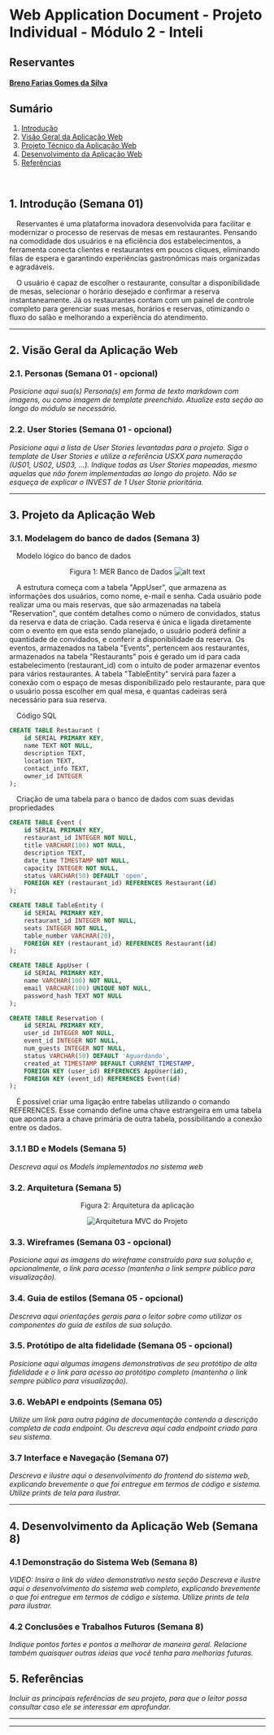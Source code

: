 # Web Application Document - Projeto Individual - Módulo 2 - Inteli

## Reservantes

#### [Breno Farias Gomes da Silva](https://www.linkedin.com/in/brenofgsilva/)

## Sumário

1. [Introdução](#c1)
2. [Visão Geral da Aplicação Web](#c2)
3. [Projeto Técnico da Aplicação Web](#c3)
4. [Desenvolvimento da Aplicação Web](#c4)
5. [Referências](#c5)

<br>

## <a name="c1"></a>1. Introdução (Semana 01)

&emsp;Reservantes é uma plataforma inovadora desenvolvida para facilitar e modernizar o processo de reservas de mesas em restaurantes. Pensando na comodidade dos usuários e na eficiência dos estabelecimentos, a ferramenta conecta clientes e restaurantes em poucos cliques, eliminando filas de espera e garantindo experiências gastronômicas mais organizadas e agradáveis.

&emsp;O usuário é capaz de escolher o restaurante, consultar a disponibilidade de mesas, selecionar o horário desejado e confirmar a reserva instantaneamente. Já os restaurantes contam com um painel de controle completo para gerenciar suas mesas, horários e reservas, otimizando o fluxo do salão e melhorando a experiência do atendimento.

---

## <a name="c2"></a>2. Visão Geral da Aplicação Web

### 2.1. Personas (Semana 01 - opcional)

_Posicione aqui sua(s) Persona(s) em forma de texto markdown com imagens, ou como imagem de template preenchido. Atualize esta seção ao longo do módulo se necessário._

### 2.2. User Stories (Semana 01 - opcional)

_Posicione aqui a lista de User Stories levantadas para o projeto. Siga o template de User Stories e utilize a referência USXX para numeração (US01, US02, US03, ...). Indique todas as User Stories mapeadas, mesmo aquelas que não forem implementadas ao longo do projeto. Não se esqueça de explicar o INVEST de 1 User Storie prioritária._

---

## <a name="c3"></a>3. Projeto da Aplicação Web

### 3.1. Modelagem do banco de dados (Semana 3)

&emsp;Modelo lógico do banco de dados<br>

<div style ="text-align: center">

Figura 1: MER Banco de Dados
![alt text](assets/DBdiagram.png)

</div>

&emsp;A estrutura começa com a tabela "AppUser", que armazena as informações dos usuários, como nome, e-mail e senha. Cada usuário pode realizar uma ou mais reservas, que são armazenadas na tabela "Reservation", que contém detalhes como o número de convidados, status da reserva e data de criação. Cada reserva é única e ligada diretamente com o evento em que esta sendo planejado, o usuário poderá definir a quantidade de convidados, e conferir a disponibilidade da reserva. Os eventos, armazenados na tabela "Events", pertencem aos restaurantes, armazenados na tabela "Restaurants" pois é gerado um id para cada estabelecimento (restaurant_id) com o intuito de poder armazenar eventos para vários restaurantes. A tabela "TableEntity" servirá para fazer a conexão com o espaço de mesas disponibilizado pelo restaurante, para que o usuário possa escolher em qual mesa, e quantas cadeiras será necessário para sua reserva.

&emsp;Código SQL

```sql
CREATE TABLE Restaurant (
    id SERIAL PRIMARY KEY,
    name TEXT NOT NULL,
    description TEXT,
    location TEXT,
    contact_info TEXT,
    owner_id INTEGER
);

```

&emsp;Criação de uma tabela para o banco de dados com suas devidas propriedades

```sql
CREATE TABLE Event (
    id SERIAL PRIMARY KEY,
    restaurant_id INTEGER NOT NULL,
    title VARCHAR(100) NOT NULL,
    description TEXT,
    date_time TIMESTAMP NOT NULL,
    capacity INTEGER NOT NULL,
    status VARCHAR(50) DEFAULT 'open',
    FOREIGN KEY (restaurant_id) REFERENCES Restaurant(id)
);

CREATE TABLE TableEntity (
    id SERIAL PRIMARY KEY,
    restaurant_id INTEGER NOT NULL,
    seats INTEGER NOT NULL,
    table_number VARCHAR(20),
    FOREIGN KEY (restaurant_id) REFERENCES Restaurant(id)
);

CREATE TABLE AppUser (
    id SERIAL PRIMARY KEY,
    name VARCHAR(100) NOT NULL,
    email VARCHAR(100) UNIQUE NOT NULL,
    password_hash TEXT NOT NULL
);

CREATE TABLE Reservation (
    id SERIAL PRIMARY KEY,
    user_id INTEGER NOT NULL,
    event_id INTEGER NOT NULL,
    num_guests INTEGER NOT NULL,
    status VARCHAR(50) DEFAULT 'Aguardando',
    created_at TIMESTAMP DEFAULT CURRENT_TIMESTAMP,
    FOREIGN KEY (user_id) REFERENCES AppUser(id),
    FOREIGN KEY (event_id) REFERENCES Event(id)
);
```

&emsp;É possível criar uma ligação entre tabelas utilizando o comando REFERENCES. Esse comando define uma chave estrangeira em uma tabela que aponta para a chave primária de outra tabela, possibilitando a conexão entre os dados.

### 3.1.1 BD e Models (Semana 5)

_Descreva aqui os Models implementados no sistema web_

### 3.2. Arquitetura (Semana 5)

<div style ="text-align: center">

Figura 2: Arquitetura da aplicação

![Arquitetura MVC do Projeto](./assets/assetsWAD/arqMVC.png)


</div>

### 3.3. Wireframes (Semana 03 - opcional)

_Posicione aqui as imagens do wireframe construído para sua solução e, opcionalmente, o link para acesso (mantenha o link sempre público para visualização)._

### 3.4. Guia de estilos (Semana 05 - opcional)

_Descreva aqui orientações gerais para o leitor sobre como utilizar os componentes do guia de estilos de sua solução._

### 3.5. Protótipo de alta fidelidade (Semana 05 - opcional)

_Posicione aqui algumas imagens demonstrativas de seu protótipo de alta fidelidade e o link para acesso ao protótipo completo (mantenha o link sempre público para visualização)._

### 3.6. WebAPI e endpoints (Semana 05)

_Utilize um link para outra página de documentação contendo a descrição completa de cada endpoint. Ou descreva aqui cada endpoint criado para seu sistema._

### 3.7 Interface e Navegação (Semana 07)

_Descreva e ilustre aqui o desenvolvimento do frontend do sistema web, explicando brevemente o que foi entregue em termos de código e sistema. Utilize prints de tela para ilustrar._

---

## <a name="c4"></a>4. Desenvolvimento da Aplicação Web (Semana 8)

### 4.1 Demonstração do Sistema Web (Semana 8)

_VIDEO: Insira o link do vídeo demonstrativo nesta seção_
_Descreva e ilustre aqui o desenvolvimento do sistema web completo, explicando brevemente o que foi entregue em termos de código e sistema. Utilize prints de tela para ilustrar._

### 4.2 Conclusões e Trabalhos Futuros (Semana 8)

_Indique pontos fortes e pontos a melhorar de maneira geral._
_Relacione também quaisquer outras ideias que você tenha para melhorias futuras._

## <a name="c5"></a>5. Referências

_Incluir as principais referências de seu projeto, para que o leitor possa consultar caso ele se interessar em aprofundar._<br>

---

---
